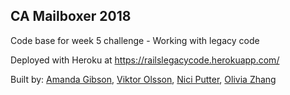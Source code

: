 ## CA Mailboxer 2018

Code base for week 5 challenge - Working with legacy code

Deployed with Heroku at https://railslegacycode.herokuapp.com/

Built by:
[Amanda Gibson](https://github.com/amandagibson), [Viktor Olsson](https://github.com/vick3d), [Nici Putter](https://github.com/NiciP), [Olivia Zhang](https://github.com/yanqiuzhang)